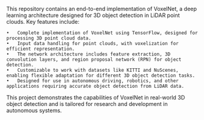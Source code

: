 This repository contains an end-to-end implementation of VoxelNet, a deep learning architecture designed for 3D object detection in LiDAR point clouds. Key features include:

	•	Complete implementation of VoxelNet using TensorFlow, designed for processing 3D point cloud data.
	•	Input data handling for point clouds, with voxelization for efficient representation.
	•	The network architecture includes feature extraction, 3D convolution layers, and region proposal network (RPN) for object detection.
	•	Customizable to work with datasets like KITTI and NuScenes, enabling flexible adaptation for different 3D object detection tasks.
	•	Designed for use in autonomous driving, robotics, and other applications requiring accurate object detection from LiDAR data.

This project demonstrates the capabilities of VoxelNet in real-world 3D object detection and is tailored for research and development in autonomous systems.

